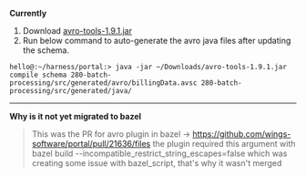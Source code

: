 **Currently**  
1. Download [avro-tools-1.9.1.jar](https://repo1.maven.org/maven2/org/apache/avro/avro-tools/1.9.1/avro-tools-1.9.1.jar)
2. Run below command to auto-generate the avro java files after updating the schema.
```shell
hello@:~/harness/portal:> java -jar ~/Downloads/avro-tools-1.9.1.jar compile schema 280-batch-processing/src/generated/avro/billingData.avsc 280-batch-processing/src/generated/java/
```

---
**Why is it not yet migrated to bazel**
>This was the PR for avro plugin in bazel -> https://github.com/wings-software/portal/pull/21636/files
the plugin required this argument with bazel build --incompatible_restrict_string_escapes=false which was creating some issue with bazel_script, that's why it wasn't merged